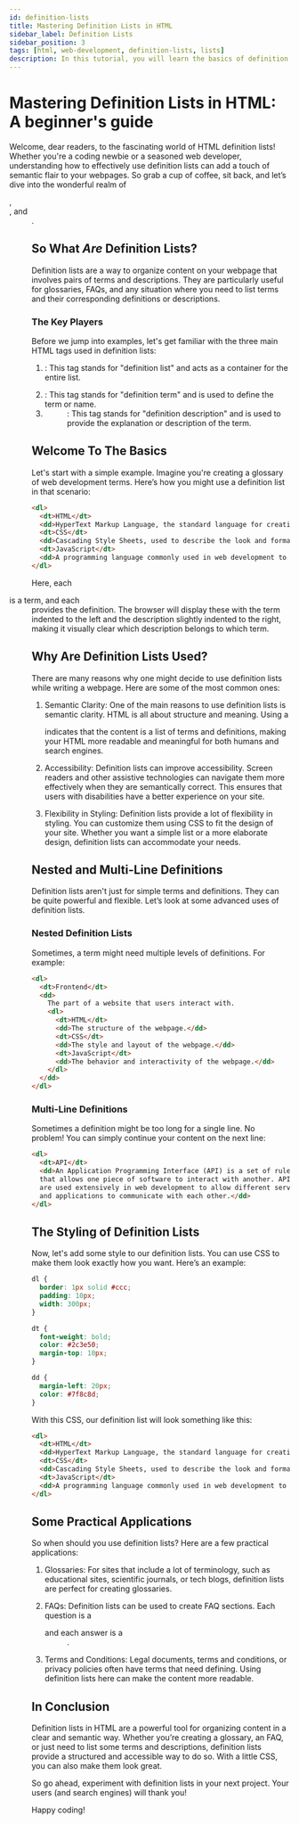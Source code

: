 ```yaml
---
id: definition-lists
title: Mastering Definition Lists in HTML
sidebar_label: Definition Lists
sidebar_position: 3
tags: [html, web-development, definition-lists, lists]
description: In this tutorial, you will learn the basics of definition lists in HTML. We will cover what they are, common use cases, examples and you'll also get to see what they look like in real code.
---
```


# Mastering Definition Lists in HTML: A beginner's guide

Welcome, dear readers, to the fascinating world of HTML definition lists! Whether you're a coding newbie or a seasoned web developer, understanding how to effectively use definition lists can add a touch of semantic flair to your webpages. So grab a cup of coffee, sit back, and let’s dive into the wonderful realm of <dl>, <dt>, and <dd>.

## So What *Are* Definition Lists?

Definition lists are a way to organize content on your webpage that involves pairs of terms and descriptions. They are particularly useful for glossaries, FAQs, and any situation where you need to list terms and their corresponding definitions or descriptions.

### The Key Players

Before we jump into examples, let's get familiar with the three main HTML tags used in definition lists:

1. <dl>: This tag stands for "definition list" and acts as a container for the entire list.
2. <dt>: This tag stands for "definition term" and is used to define the term or name.
3. <dd>: This tag stands for "definition description" and is used to provide the explanation or description of the term.

## Welcome To The Basics

Let's start with a simple example. Imagine you're creating a glossary of web development terms. Here’s how you might use a definition list in that scenario:

```html
<dl>
  <dt>HTML</dt>
  <dd>HyperText Markup Language, the standard language for creating web pages.</dd>
  <dt>CSS</dt>
  <dd>Cascading Style Sheets, used to describe the look and formatting of a document written in HTML.</dd>
  <dt>JavaScript</dt>
  <dd>A programming language commonly used in web development to create interactive effects within web browsers.</dd>
</dl>
```

Here, each <dt> is a term, and each <dd> provides the definition. The browser will display these with the term indented to the left and the description slightly indented to the right, making it visually clear which description belongs to which term.

## Why Are Definition Lists Used?

There are many reasons why one might decide to use definition lists while writing a webpage. Here are some of the most common ones:

1. Semantic Clarity: One of the main reasons to use definition lists is semantic clarity. HTML is all about structure and meaning. Using a <dl> indicates that the content is a list of terms and definitions, making your HTML more readable and meaningful for both humans and search engines.

2. Accessibility: Definition lists can improve accessibility. Screen readers and other assistive technologies can navigate them more effectively when they are semantically correct. This ensures that users with disabilities have a better experience on your site.

3. Flexibility in Styling: Definition lists provide a lot of flexibility in styling. You can customize them using CSS to fit the design of your site. Whether you want a simple list or a more elaborate design, definition lists can accommodate your needs.

## Nested and Multi-Line Definitions

Definition lists aren't just for simple terms and definitions. They can be quite powerful and flexible. Let’s look at some advanced uses of definition lists.

### Nested Definition Lists

Sometimes, a term might need multiple levels of definitions. For example:

```html
<dl>
  <dt>Frontend</dt>
  <dd>
    The part of a website that users interact with.
    <dl>
      <dt>HTML</dt>
      <dd>The structure of the webpage.</dd>
      <dt>CSS</dt>
      <dd>The style and layout of the webpage.</dd>
      <dt>JavaScript</dt>
      <dd>The behavior and interactivity of the webpage.</dd>
    </dl>
  </dd>
</dl>
```

### Multi-Line Definitions

Sometimes a definition might be too long for a single line. No problem! You can simply continue your content on the next line:

```html
<dl>
  <dt>API</dt>
  <dd>An Application Programming Interface (API) is a set of rules 
  that allows one piece of software to interact with another. APIs 
  are used extensively in web development to allow different services 
  and applications to communicate with each other.</dd>
</dl>
```

## The Styling of Definition Lists

Now, let's add some style to our definition lists. You can use CSS to make them look exactly how you want. Here’s an example:

```css
dl {
  border: 1px solid #ccc;
  padding: 10px;
  width: 300px;
}

dt {
  font-weight: bold;
  color: #2c3e50;
  margin-top: 10px;
}

dd {
  margin-left: 20px;
  color: #7f8c8d;
}
```

With this CSS, our definition list will look something like this:

```html
<dl>
  <dt>HTML</dt>
  <dd>HyperText Markup Language, the standard language for creating web pages.</dd>
  <dt>CSS</dt>
  <dd>Cascading Style Sheets, used to describe the look and formatting of a document written in HTML.</dd>
  <dt>JavaScript</dt>
  <dd>A programming language commonly used in web development to create interactive effects within web browsers.</dd>
</dl>
```

## Some Practical Applications

So when should you use definition lists? Here are a few practical applications:

1. Glossaries: For sites that include a lot of terminology, such as educational sites, scientific journals, or tech blogs, definition lists are perfect for creating glossaries.

2. FAQs: Definition lists can be used to create FAQ sections. Each question is a <dt> and each answer is a <dd>.

3. Terms and Conditions: Legal documents, terms and conditions, or privacy policies often have terms that need defining. Using definition lists here can make the content more readable.

## In Conclusion

Definition lists in HTML are a powerful tool for organizing content in a clear and semantic way. Whether you’re creating a glossary, an FAQ, or just need to list some terms and descriptions, definition lists provide a structured and accessible way to do so. With a little CSS, you can also make them look great.

So go ahead, experiment with definition lists in your next project. Your users (and search engines) will thank you!

Happy coding!